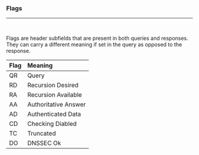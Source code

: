 ### Flags 
---
<br/>

Flags are header subfields that are present in both queries and responses.
They can carry a different meaning if set in the query as opposed to the response.
<br/>


Flag    | Meaning               
:-------|:---------------------
QR      | Query 
RD      | Recursion Desired 
RA      | Recursion Available
AA      | Authoritative Answer
AD      | Authenticated Data
CD      | Checking Diabled
TC      | Truncated
DO      | DNSSEC Ok



